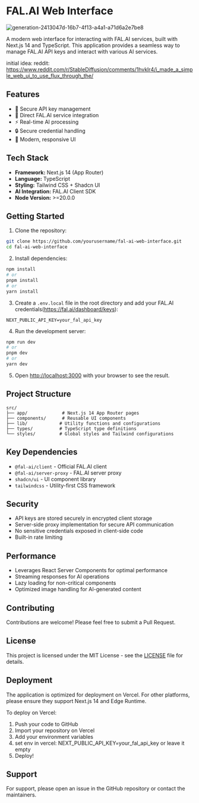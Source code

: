 # FAL.AI Web Interface

![generation-2413047d-16b7-4f13-a4a1-a71d6a2e7be8](https://github.com/user-attachments/assets/73d3a42f-1341-4569-980c-21915474ef4a)


A modern web interface for interacting with FAL.AI services, built with Next.js 14 and TypeScript. This application provides a seamless way to manage FAL.AI API keys and interact with various AI services.

initial idea: reddit: https://www.reddit.com/r/StableDiffusion/comments/1hvklr4/i_made_a_simple_web_ui_to_use_flux_through_the/
## Features

- 🔑 Secure API key management
- 🤖 Direct FAL.AI service integration
- ⚡ Real-time AI processing
- 🔒 Secure credential handling
- 🎨 Modern, responsive UI

## Tech Stack

- **Framework:** Next.js 14 (App Router)
- **Language:** TypeScript
- **Styling:** Tailwind CSS + Shadcn UI
- **AI Integration:** FAL.AI Client SDK
- **Node Version:** >=20.0.0

## Getting Started

1. Clone the repository:
```bash
git clone https://github.com/yourusername/fal-ai-web-interface.git
cd fal-ai-web-interface
```

2. Install dependencies:
```bash
npm install
# or
pnpm install
# or
yarn install
```

3. Create a `.env.local` file in the root directory and add your FAL.AI credentials(https://fal.ai/dashboard/keys):
```env
NEXT_PUBLIC_API_KEY=your_fal_api_key
```

4. Run the development server:
```bash
npm run dev
# or
pnpm dev
# or
yarn dev
```

5. Open [http://localhost:3000](http://localhost:3000) with your browser to see the result.

## Project Structure

```
src/
├── app/             # Next.js 14 App Router pages
├── components/      # Reusable UI components
├── lib/            # Utility functions and configurations
├── types/          # TypeScript type definitions
└── styles/         # Global styles and Tailwind configurations
```

## Key Dependencies

- `@fal-ai/client` - Official FAL.AI client
- `@fal-ai/server-proxy` - FAL.AI server proxy
- `shadcn/ui` - UI component library
- `tailwindcss` - Utility-first CSS framework

## Security

- API keys are stored securely in encrypted client storage
- Server-side proxy implementation for secure API communication
- No sensitive credentials exposed in client-side code
- Built-in rate limiting

## Performance

- Leverages React Server Components for optimal performance
- Streaming responses for AI operations
- Lazy loading for non-critical components
- Optimized image handling for AI-generated content

## Contributing

Contributions are welcome! Please feel free to submit a Pull Request.

## License

This project is licensed under the MIT License - see the [LICENSE](LICENSE) file for details.

## Deployment

The application is optimized for deployment on Vercel. For other platforms, please ensure they support Next.js 14 and Edge Runtime.

To deploy on Vercel:

1. Push your code to GitHub
2. Import your repository on Vercel
3. Add your environment variables
4. set env in vercel: NEXT_PUBLIC_API_KEY=your_fal_api_key or leave it empty
5. Deploy!

## Support

For support, please open an issue in the GitHub repository or contact the maintainers.
